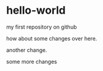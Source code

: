 hello-world
===========

my first repository on github

how about some changes over here. 

another change.

some more changes

